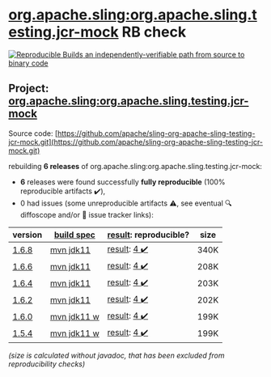 [org.apache.sling:org.apache.sling.testing.jcr-mock](https://central.sonatype.com/artifact/org.apache.sling/org.apache.sling.testing.jcr-mock/1.6.8/versions) RB check
=======

[![Reproducible Builds](https://reproducible-builds.org/images/logos/rb.svg) an independently-verifiable path from source to binary code](https://reproducible-builds.org/)

## Project: [org.apache.sling:org.apache.sling.testing.jcr-mock](https://central.sonatype.com/artifact/org.apache.sling/org.apache.sling.testing.jcr-mock/1.6.8/versions)

Source code: [https://github.com/apache/sling-org-apache-sling-testing-jcr-mock.git](https://github.com/apache/sling-org-apache-sling-testing-jcr-mock.git)

rebuilding **6 releases** of org.apache.sling:org.apache.sling.testing.jcr-mock:
- **6** releases were found successfully **fully reproducible** (100% reproducible artifacts :heavy_check_mark:),
- 0 had issues (some unreproducible artifacts :warning:, see eventual :mag: diffoscope and/or :memo: issue tracker links):

| version | [build spec](/BUILDSPEC.md) | [result](https://reproducible-builds.org/docs/jvm/): reproducible? | size |
| -- | --------- | ------ | -- |
| [1.6.8](https://central.sonatype.com/artifact/org.apache.sling/org.apache.sling.testing.jcr-mock/1.6.8/pom) | [mvn jdk11](org.apache.sling.testing.jcr-mock-1.6.8.buildspec) | [result](org.apache.sling.testing.jcr-mock-1.6.8.buildinfo): [4 :heavy_check_mark: ](org.apache.sling.testing.jcr-mock-1.6.8.buildcompare) | 340K |
| [1.6.6](https://central.sonatype.com/artifact/org.apache.sling/org.apache.sling.testing.jcr-mock/1.6.6/pom) | [mvn jdk11](org.apache.sling.testing.jcr-mock-1.6.6.buildspec) | [result](org.apache.sling.testing.jcr-mock-1.6.6.buildinfo): [4 :heavy_check_mark: ](org.apache.sling.testing.jcr-mock-1.6.6.buildcompare) | 208K |
| [1.6.4](https://central.sonatype.com/artifact/org.apache.sling/org.apache.sling.testing.jcr-mock/1.6.4/pom) | [mvn jdk11](org.apache.sling.testing.jcr-mock-1.6.4.buildspec) | [result](org.apache.sling.testing.jcr-mock-1.6.4.buildinfo): [4 :heavy_check_mark: ](org.apache.sling.testing.jcr-mock-1.6.4.buildcompare) | 203K |
| [1.6.2](https://central.sonatype.com/artifact/org.apache.sling/org.apache.sling.testing.jcr-mock/1.6.2/pom) | [mvn jdk11](org.apache.sling.testing.jcr-mock-1.6.2.buildspec) | [result](org.apache.sling.testing.jcr-mock-1.6.2.buildinfo): [4 :heavy_check_mark: ](org.apache.sling.testing.jcr-mock-1.6.2.buildcompare) | 202K |
| [1.6.0](https://central.sonatype.com/artifact/org.apache.sling/org.apache.sling.testing.jcr-mock/1.6.0/pom) | [mvn jdk11 w](org.apache.sling.testing.jcr-mock-1.6.0.buildspec) | [result](org.apache.sling.testing.jcr-mock-1.6.0.buildinfo): [4 :heavy_check_mark: ](org.apache.sling.testing.jcr-mock-1.6.0.buildcompare) | 199K |
| [1.5.4](https://central.sonatype.com/artifact/org.apache.sling/org.apache.sling.testing.jcr-mock/1.5.4/pom) | [mvn jdk11 w](org.apache.sling.testing.jcr-mock-1.5.4.buildspec) | [result](org.apache.sling.testing.jcr-mock-1.5.4.buildinfo): [4 :heavy_check_mark: ](org.apache.sling.testing.jcr-mock-1.5.4.buildcompare) | 199K |

<i>(size is calculated without javadoc, that has been excluded from reproducibility checks)</i>
